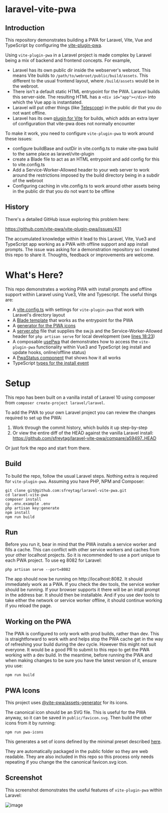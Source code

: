 # laravel-vite-pwa

## Introduction

This repository demonstrates building a PWA for Laravel, Vite, Vue and TypeScript by configuring the [vite-plugin-pwa](https://github.com/vite-pwa/vite-plugin-pwa).

Using `vite-plugin-pwa` in a Laravel project is made complex by Laravel being a mix of backend and frontend concepts. For example,

- Laravel has its own public dir inside the webserver's webroot. This means Vite builds to `/path/to/webroot/public/build/assets`. This different to the usual frontend layout, where `/build/assets` would be in the webroot.
- There isn't a default static HTML entrypoint for the PWA. Laravel builds this server-side. The resulting HTML has a `<div id="app"></div>` into which the Vue app is instantiated.
- Laravel will put other things (like [Telescope](https://laravel.com/docs/12.x/telescope)) in the public dir that you do not want offline.
- Laravel has its own [plugin for Vite](https://github.com/laravel/vite-plugin) for builds, which adds an extra layer of configuration that vite-pwa does not normally encounter

To make it work, you need to configure `vite-plugin-pwa` to work around these issues:

- configure buildBase and outDir in vite.config.ts to make vite-pwa build to the same place as laravel/vite-plugin
- create a Blade file to act as an HTML entrypoint and add config for this to vite.config.ts
- Add a Service-Worker-Allowed header to your web server to work around the restrictions imposed by the build directory being in a subdir of the webroot
- Configuring caching in vite.config.ts to work around other assets being in the public dir that you do not want to be offline

## History

There's a detailed GitHub issue exploring this problem here:

https://github.com/vite-pwa/vite-plugin-pwa/issues/431

The accumulated knowledge within it lead to this Laravel, Vite, Vue3 and TypeScript app working as a PWA with offline support and app install prompts. The issue was asking for a demonstration repository so I created this repo to share it. Thoughts, feedback or improvements are welcome.

# What's Here?

This repo demonstrates a working PWA with install prompts and offline support within Laravel using Vue3, Vite and Typescript. The useful things are:

- A [vite.config.ts](https://github.com/sfreytag/vite-pwa-docs/blob/main/vite.config.ts) with settings for `vite-plugin-pwa` that work with Laravel's directory layout
- A [Blade template](https://github.com/sfreytag/laravel-vite-pwa/blob/main/resources/views/welcome.blade.php) that works as the entrypoint for the PWA
- A [generator for the PWA icons](https://github.com/sfreytag/laravel-vite-pwa/blob/main/package.json#L7)
- A [server.php](https://github.com/sfreytag/laravel-vite-pwa/blob/main/server.php) file that supplies the sw.js and the Service-Worker-Allowed header for `php artisan serve` for local development (see [lines 18:23](https://github.com/sfreytag/laravel-vite-pwa/blob/main/server.php#L18-L23))
- A composable [usePwa](https://github.com/sfreytag/laravel-vite-pwa/blob/main/resources/js/composables/usePwa/index.ts) that demonstrates how to access the `vite-plugin-pwa` functionality within Vue3 and TypeScript (eg install and update hooks, online/offline status)
- A [PwaStatus component](https://github.com/sfreytag/laravel-vite-pwa/blob/main/resources/js/components/PwaStatus.vue) that shows how it all works
- TypeScript [types for the install event](https://github.com/sfreytag/laravel-vite-pwa/blob/main/resources/js/composables/usePwa/types.ts)

# Setup

This repo has been built on a vanilla install of Laravel 10 using composer from `composer create-project laravel/laravel`.

To add the PWA to your own Laravel project you can review the changes required to set up the PWA:

1. Work through the commit history, which builds it up step-by-step
2. Or view the entire diff of the HEAD against the vanilla Laravel install: https://github.com/sfreytag/laravel-vite-pwa/compare/a59497..HEAD

Or just fork the repo and start from there.

## Build

To build the repo, follow the usual Laravel steps. Nothing extra is required for `vite-plugin-pwa`. Assuming you have PHP, NPM and Composer:

```
git clone git@github.com:sfreytag/laravel-vite-pwa.git
cd laravel-vite-pwa
composer install
cp .env.example .env
php artisan key:generate
npm install
npm run build
```

## Run 

Before you run it, bear in mind that the PWA installs a service worker and fills a cache. This can conflict with other service workers and caches from your other localhost projects. So it is recommended to use a port unique to each PWA project. To use eg 8082 for Laravel:

```
php artisan serve --port=8082
```

The app should now be running on http://localhost:8082. It should immediately work as a PWA. If you check the dev tools, the service worker should be running. If your browser supports it there will be an intall prompt in the address bar. It should then be installable. And if you use dev tools to take either the network or service worker offline, it should continue working if you reload the page.

## Working on the PWA

The PWA is configured to only work with prod builds, rather than dev. This is straightforward to work with and helps stop the PWA cache get in the way of refreshing your build during the dev cycle. However this might not suit everyone. It would be a good PR to submit to this repo to get the PWA working with a dev build. In the meantime, before running the PWA and when making changes to be sure you have the latest version of it, ensure you use:

```
npm run build
```

## PWA Icons

This project uses [@vite-pwa/assets-generator](https://github.com/vite-pwa/assets-generator) for its icons.

The canonical icon should be an SVG file. This is useful for the PWA anyway, so it can be saved in `public/favicon.svg`. Then build the other icons from it by running:

```
npm run pwa-icons
```

This generates a set of icons defined by the minimal preset described [here](https://vite-pwa-org.netlify.app/assets-generator/cli.html#presets).

They are automatically packaged in the public folder so they are web readable. They are also included in this repo so this process only needs repeating if you change the the canonical favicon.svg icon.

## Screenshot

This screenshot demonstrates the useful features of `vite-plugin-pwa` within Laravel:

![image](https://github.com/sfreytag/laravel-vite-pwa/assets/1155275/f98383dd-93e8-4d6d-abb0-06a6ddd55022)

